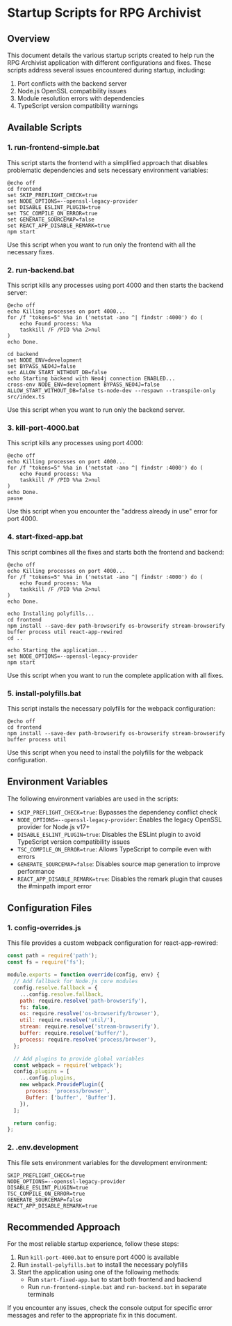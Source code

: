 # Startup Scripts for RPG Archivist

## Overview

This document details the various startup scripts created to help run the RPG Archivist application with different configurations and fixes. These scripts address several issues encountered during startup, including:

1. Port conflicts with the backend server
2. Node.js OpenSSL compatibility issues
3. Module resolution errors with dependencies
4. TypeScript version compatibility warnings

## Available Scripts

### 1. run-frontend-simple.bat

This script starts the frontend with a simplified approach that disables problematic dependencies and sets necessary environment variables:

```batch
@echo off
cd frontend
set SKIP_PREFLIGHT_CHECK=true
set NODE_OPTIONS=--openssl-legacy-provider
set DISABLE_ESLINT_PLUGIN=true
set TSC_COMPILE_ON_ERROR=true
set GENERATE_SOURCEMAP=false
set REACT_APP_DISABLE_REMARK=true
npm start
```

Use this script when you want to run only the frontend with all the necessary fixes.

### 2. run-backend.bat

This script kills any processes using port 4000 and then starts the backend server:

```batch
@echo off
echo Killing processes on port 4000...
for /f "tokens=5" %%a in ('netstat -ano ^| findstr :4000') do (
    echo Found process: %%a
    taskkill /F /PID %%a 2>nul
)
echo Done.

cd backend
set NODE_ENV=development
set BYPASS_NEO4J=false
set ALLOW_START_WITHOUT_DB=false
echo Starting backend with Neo4j connection ENABLED...
cross-env NODE_ENV=development BYPASS_NEO4J=false ALLOW_START_WITHOUT_DB=false ts-node-dev --respawn --transpile-only src/index.ts
```

Use this script when you want to run only the backend server.

### 3. kill-port-4000.bat

This script kills any processes using port 4000:

```batch
@echo off
echo Killing processes on port 4000...
for /f "tokens=5" %%a in ('netstat -ano ^| findstr :4000') do (
    echo Found process: %%a
    taskkill /F /PID %%a 2>nul
)
echo Done.
pause
```

Use this script when you encounter the "address already in use" error for port 4000.

### 4. start-fixed-app.bat

This script combines all the fixes and starts both the frontend and backend:

```batch
@echo off
echo Killing processes on port 4000...
for /f "tokens=5" %%a in ('netstat -ano ^| findstr :4000') do (
    echo Found process: %%a
    taskkill /F /PID %%a 2>nul
)
echo Done.

echo Installing polyfills...
cd frontend
npm install --save-dev path-browserify os-browserify stream-browserify buffer process util react-app-rewired
cd ..

echo Starting the application...
set NODE_OPTIONS=--openssl-legacy-provider
npm start
```

Use this script when you want to run the complete application with all fixes.

### 5. install-polyfills.bat

This script installs the necessary polyfills for the webpack configuration:

```batch
@echo off
cd frontend
npm install --save-dev path-browserify os-browserify stream-browserify buffer process util
```

Use this script when you need to install the polyfills for the webpack configuration.

## Environment Variables

The following environment variables are used in the scripts:

- `SKIP_PREFLIGHT_CHECK=true`: Bypasses the dependency conflict check
- `NODE_OPTIONS=--openssl-legacy-provider`: Enables the legacy OpenSSL provider for Node.js v17+
- `DISABLE_ESLINT_PLUGIN=true`: Disables the ESLint plugin to avoid TypeScript version compatibility issues
- `TSC_COMPILE_ON_ERROR=true`: Allows TypeScript to compile even with errors
- `GENERATE_SOURCEMAP=false`: Disables source map generation to improve performance
- `REACT_APP_DISABLE_REMARK=true`: Disables the remark plugin that causes the #minpath import error

## Configuration Files

### 1. config-overrides.js

This file provides a custom webpack configuration for react-app-rewired:

```javascript
const path = require('path');
const fs = require('fs');

module.exports = function override(config, env) {
  // Add fallback for Node.js core modules
  config.resolve.fallback = {
    ...config.resolve.fallback,
    path: require.resolve('path-browserify'),
    fs: false,
    os: require.resolve('os-browserify/browser'),
    util: require.resolve('util/'),
    stream: require.resolve('stream-browserify'),
    buffer: require.resolve('buffer/'),
    process: require.resolve('process/browser'),
  };

  // Add plugins to provide global variables
  const webpack = require('webpack');
  config.plugins = [
    ...config.plugins,
    new webpack.ProvidePlugin({
      process: 'process/browser',
      Buffer: ['buffer', 'Buffer'],
    }),
  ];

  return config;
};
```

### 2. .env.development

This file sets environment variables for the development environment:

```
SKIP_PREFLIGHT_CHECK=true
NODE_OPTIONS=--openssl-legacy-provider
DISABLE_ESLINT_PLUGIN=true
TSC_COMPILE_ON_ERROR=true
GENERATE_SOURCEMAP=false
REACT_APP_DISABLE_REMARK=true
```

## Recommended Approach

For the most reliable startup experience, follow these steps:

1. Run `kill-port-4000.bat` to ensure port 4000 is available
2. Run `install-polyfills.bat` to install the necessary polyfills
3. Start the application using one of the following methods:
   - Run `start-fixed-app.bat` to start both frontend and backend
   - Run `run-frontend-simple.bat` and `run-backend.bat` in separate terminals

If you encounter any issues, check the console output for specific error messages and refer to the appropriate fix in this document.
